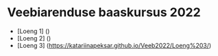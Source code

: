 # Veebiarenduse baaskursus 2022
- [Loeng 1] ()
- [Loeng 2] ()
- [Loeng 3] (https://katariinapeksar.github.io/Veeb2022/Loeng%203/)